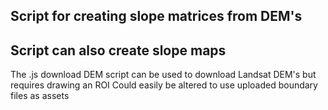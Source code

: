 ## Script for creating slope matrices from DEM's 
## Script can also create slope maps 
The .js download DEM script can be used to download Landsat DEM's but requires drawing an ROI
Could easily be altered to use uploaded boundary files as assets
